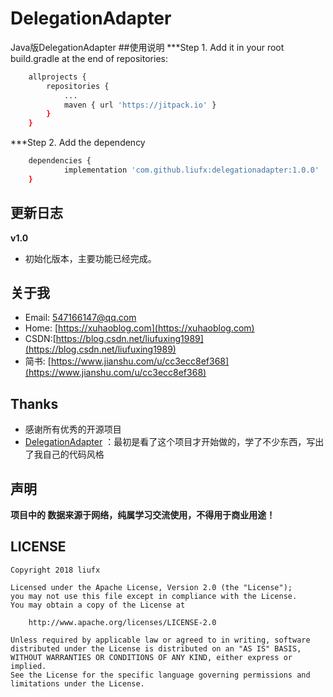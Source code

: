# DelegationAdapter
Java版DelegationAdapter
##使用说明
***Step 1. Add it in your root build.gradle at the end of repositories:
```bash
	allprojects {
		repositories {
			...
			maven { url 'https://jitpack.io' }
		}
	}
```
***Step 2. Add the dependency
```bash
	dependencies {
	        implementation 'com.github.liufx:delegationadapter:1.0.0'
	}
```
## 更新日志

**v1.0**

 - 初始化版本，主要功能已经完成。

## 关于我

 - Email: 547166147@qq.com
 - Home: [https://xuhaoblog.com](https://xuhaoblog.com)
 - CSDN:[https://blog.csdn.net/liufuxing1989](https://blog.csdn.net/liufuxing1989)
 - 简书: [https://www.jianshu.com/u/cc3ecc8ef368](https://www.jianshu.com/u/cc3ecc8ef368)

## Thanks

- 感谢所有优秀的开源项目
- [DelegationAdapter](https://github.com/xuehuayous/DelegationAdapter) ：最初是看了这个项目才开始做的，学了不少东西，写出了我自己的代码风格


## 声明
**项目中的 数据来源于网络，纯属学习交流使用，不得用于商业用途！**

## LICENSE

```
Copyright 2018 liufx

Licensed under the Apache License, Version 2.0 (the "License");
you may not use this file except in compliance with the License.
You may obtain a copy of the License at

    http://www.apache.org/licenses/LICENSE-2.0

Unless required by applicable law or agreed to in writing, software
distributed under the License is distributed on an "AS IS" BASIS,
WITHOUT WARRANTIES OR CONDITIONS OF ANY KIND, either express or implied.
See the License for the specific language governing permissions and
limitations under the License.
```
